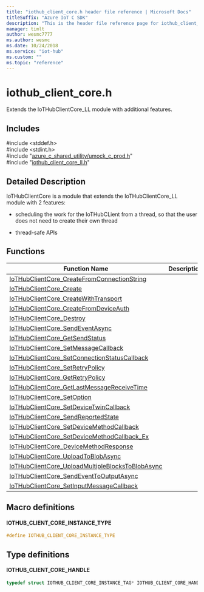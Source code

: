 ```yaml
---                             
title: "iothub_client_core.h header file reference | Microsoft Docs" 
titleSuffix: "Azure IoT C SDK"            
description: "This is the header file reference page for iothub_client_core.h in the Azure IoT C SDK. This SDK is used with Azure IoT Hub and Azure IoT Hub Device Provisioning Service"            
manager: timlt                 
author: wesmc7777              
ms.author: wesmc               
ms.date: 10/24/2018                    
ms.service: "iot-hub"             
ms.custom: ""                
ms.topic: "reference"        
---                            
```


# iothub_client_core.h 

Extends the IoTHubClientCore_LL module with additional features.

## Includes

\#include <stddef.h>  
\#include <stdint.h>  
\#include "[azure_c_shared_utility/umock_c_prod.h](umock-c-prod-h.md)"  
\#include "[iothub_client_core_ll.h](iothub-client-core-ll-h.md)"  

## Detailed Description

IoTHubClientCore is a module that extends the IoTHubClientCore_LL module with 2 features:

* scheduling the work for the IoTHubCLient from a thread, so that the user does not need to create their own thread

* thread-safe APIs

## Functions

Function Name                  | Description                                
--------------------------------|---------------------------------------------
[IoTHubClientCore_CreateFromConnectionString](./iothub-client-core-h/iothubclientcore-createfromconnectionstring.md)            | 
[IoTHubClientCore_Create](./iothub-client-core-h/iothubclientcore-create.md)            | 
[IoTHubClientCore_CreateWithTransport](./iothub-client-core-h/iothubclientcore-createwithtransport.md)            | 
[IoTHubClientCore_CreateFromDeviceAuth](./iothub-client-core-h/iothubclientcore-createfromdeviceauth.md)            | 
[IoTHubClientCore_Destroy](./iothub-client-core-h/iothubclientcore-destroy.md)            | 
[IoTHubClientCore_SendEventAsync](./iothub-client-core-h/iothubclientcore-sendeventasync.md)            | 
[IoTHubClientCore_GetSendStatus](./iothub-client-core-h/iothubclientcore-getsendstatus.md)            | 
[IoTHubClientCore_SetMessageCallback](./iothub-client-core-h/iothubclientcore-setmessagecallback.md)            | 
[IoTHubClientCore_SetConnectionStatusCallback](./iothub-client-core-h/iothubclientcore-setconnectionstatuscallback.md)            | 
[IoTHubClientCore_SetRetryPolicy](./iothub-client-core-h/iothubclientcore-setretrypolicy.md)            | 
[IoTHubClientCore_GetRetryPolicy](./iothub-client-core-h/iothubclientcore-getretrypolicy.md)            | 
[IoTHubClientCore_GetLastMessageReceiveTime](./iothub-client-core-h/iothubclientcore-getlastmessagereceivetime.md)            | 
[IoTHubClientCore_SetOption](./iothub-client-core-h/iothubclientcore-setoption.md)            | 
[IoTHubClientCore_SetDeviceTwinCallback](./iothub-client-core-h/iothubclientcore-setdevicetwincallback.md)            | 
[IoTHubClientCore_SendReportedState](./iothub-client-core-h/iothubclientcore-sendreportedstate.md)            | 
[IoTHubClientCore_SetDeviceMethodCallback](./iothub-client-core-h/iothubclientcore-setdevicemethodcallback.md)            | 
[IoTHubClientCore_SetDeviceMethodCallback_Ex](./iothub-client-core-h/iothubclientcore-setdevicemethodcallback-ex.md)            | 
[IoTHubClientCore_DeviceMethodResponse](./iothub-client-core-h/iothubclientcore-devicemethodresponse.md)            | 
[IoTHubClientCore_UploadToBlobAsync](./iothub-client-core-h/iothubclientcore-uploadtoblobasync.md)            | 
[IoTHubClientCore_UploadMultipleBlocksToBlobAsync](./iothub-client-core-h/iothubclientcore-uploadmultipleblockstoblobasync.md)            | 
[IoTHubClientCore_SendEventToOutputAsync](./iothub-client-core-h/iothubclientcore-sendeventtooutputasync.md)            | 
[IoTHubClientCore_SetInputMessageCallback](./iothub-client-core-h/iothubclientcore-setinputmessagecallback.md)            | 

## Macro definitions

#### IOTHUB_CLIENT_CORE_INSTANCE_TYPE

```C
#define IOTHUB_CLIENT_CORE_INSTANCE_TYPE
```

## Type definitions

#### IOTHUB_CLIENT_CORE_HANDLE

```C
typedef struct IOTHUB_CLIENT_CORE_INSTANCE_TAG* IOTHUB_CLIENT_CORE_HANDLE;
```

